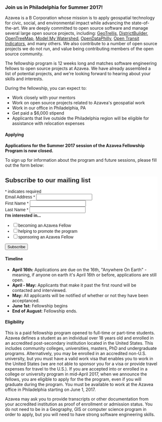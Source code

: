 ### Join us in Philadelphia for Summer 2017!

Azavea is a B Corporation whose mission is to apply geospatial technology for civic, social, and environmental impact while advancing the state-of-the-art. We are deeply committed to open source software and manage several large open source projects, including:  [GeoTrellis](http://geotrellis.io/), [DistrictBuilder](http://www.districtbuilder.org/), [OpenTreeMap](http://www.opentreemap.org/), [Model My Watershed](https://github.com/WikiWatershed/model-my-watershed), [OpenDataPhilly](https://www.opendataphilly.org/), [Open Transit Indicators](https://github.com/WorldBank-Transport/open-transit-indicators), and many others. We also contribute to a number of open source projects we do not run, and value being contributing members of the open source community.

The fellowship program is 12 weeks long and matches software engineering fellows to open source projects at Azavea.  We have already assembled a list of potential projects, and we're looking forward to hearing about your skills and interests.

During the fellowship, you can expect to:

- Work closely with your mentors
- Work on open source projects related to Azavea's geospatial work
- Work in our office in Philadelphia, PA
- Get paid a $6,000 stipend
- Applicants that live outside the Philadelphia region will be eligible for assistance with relocation expenses

#### Applying

__Applications for the Summer 2017 session of the Azavea Fellowship Program is now closed.__

To sign up for information about the program and future sessions, please fill out the form below:


<!-- Begin MailChimp Signup Form -->
<link href="//cdn-images.mailchimp.com/embedcode/classic-10_7.css" rel="stylesheet" type="text/css">
<style type="text/css">
	#mc_embed_signup{background:#fff; clear:left; font:14px Helvetica,Arial,sans-serif; }
	/* Add your own MailChimp form style overrides in your site stylesheet or in this style block.
	   We recommend moving this block and the preceding CSS link to the HEAD of your HTML file. */
</style>
<div id="mc_embed_signup">
<form action="//azavea.us1.list-manage.com/subscribe/post?u=61da999c9897859f1c1fff262&amp;id=7bb468c9c1" method="post" id="mc-embedded-subscribe-form" name="mc-embedded-subscribe-form" class="validate" target="_blank" novalidate>
    <div id="mc_embed_signup_scroll">
	<h2>Subscribe to our mailing list</h2>
<div class="indicates-required"><span class="asterisk">*</span> indicates required</div>
<div class="mc-field-group">
	<label for="mce-EMAIL">Email Address  <span class="asterisk">*</span>
</label>
	<input type="email" value="" name="EMAIL" class="required email" id="mce-EMAIL">
</div>
<div class="mc-field-group">
	<label for="mce-FNAME">First Name  <span class="asterisk">*</span>
</label>
	<input type="text" value="" name="FNAME" class="required" id="mce-FNAME">
</div>
<div class="mc-field-group">
	<label for="mce-LNAME">Last Name  <span class="asterisk">*</span>
</label>
	<input type="text" value="" name="LNAME" class="required" id="mce-LNAME">
</div>
<div class="mc-field-group input-group">
    <strong>I'm interested in... </strong>
    <ul><li><input type="checkbox" value="1" name="group[6297][1]" id="mce-group[6297]-6297-0"><label for="mce-group[6297]-6297-0">becoming an Azavea Fellow</label></li>
<li><input type="checkbox" value="2" name="group[6297][2]" id="mce-group[6297]-6297-1"><label for="mce-group[6297]-6297-1">helping to promote the program</label></li>
<li><input type="checkbox" value="4" name="group[6297][4]" id="mce-group[6297]-6297-2"><label for="mce-group[6297]-6297-2">sponsoring an Azavea Fellow</label></li>
</ul>
</div>
	<div id="mce-responses" class="clear">
		<div class="response" id="mce-error-response" style="display:none"></div>
		<div class="response" id="mce-success-response" style="display:none"></div>
	</div>    <!-- real people should not fill this in and expect good things - do not remove this or risk form bot signups-->
    <div style="position: absolute; left: -5000px;" aria-hidden="true"><input type="text" name="b_61da999c9897859f1c1fff262_7bb468c9c1" tabindex="-1" value=""></div>
    <div class="clear"><input type="submit" value="Subscribe" name="subscribe" id="mc-embedded-subscribe" class="button"></div>
    </div>
</form>
</div>
<script type='text/javascript' src='//s3.amazonaws.com/downloads.mailchimp.com/js/mc-validate.js'></script><script type='text/javascript'>(function($) {window.fnames = new Array(); window.ftypes = new Array();fnames[0]='EMAIL';ftypes[0]='email';fnames[1]='FNAME';ftypes[1]='text';fnames[2]='LNAME';ftypes[2]='text';}(jQuery));var $mcj = jQuery.noConflict(true);</script>
<!--End mc_embed_signup-->

#### Timeline

- __April 16th:__ Applications are due on the 16th, "Anywhere On Earth" - meaning, if anyone on earth it's April 16th or before, applications are still open.
- __April - May:__ Applicants that make it past the first round will be contacted and interviewed.
- __May:__ All applicants will be notified of whether or not they have been acceptanced.
- __June 1st:__ Fellowship begins
- __End of August__: Fellowship ends.

#### Eligibility

This is a paid fellowship program opened to full-time or part-time students. Azavea defines a student as an individual over 18 years old and enrolled in an accredited post-secondary institution located in the United States.  This includes community colleges, universities, masters, PhD and undergraduate programs. Alternatively, you may be enrolled in an accredited non-U.S. university, but you must have a valid work visa that enables you to work in the United States (we are not able to sponsor you for a visa or provide travel expenses for travel to the U.S.). If you are accepted into or enrolled in a college or university program in mid-April 2017, when we announce the fellows, you are eligible to apply for the the program, even if you will graduate during the program. You must be available to work at the Azavea office in Philadelphia starting on June 1, 2017.

Azavea may ask you to provide transcripts or other documentation from your accredited institution as proof of enrollment or admission status. You do not need to be in a Geography, GIS or computer science program in order to apply,  but you will need to have strong software engineering skills.
